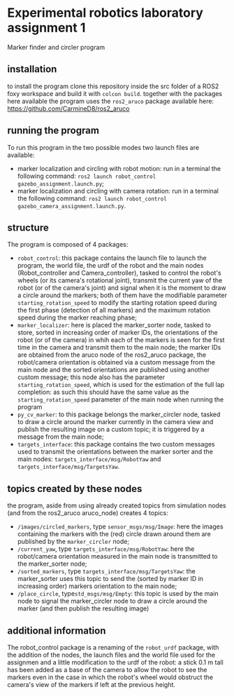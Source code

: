 # Experimental robotics laboratory assignment 1
Marker finder and circler program
## installation
to install the program clone this repository inside the src folder of a ROS2 foxy workspace and build it with `colcon build`.
together with the packages here available the program uses the `ros2_aruco` package available here: https://github.com/CarmineD8/ros2_aruco
## running the program
To run this program in the two possible modes two launch files are available:
- marker localization and circling with robot motion: run in a terminal the following command:
`ros2 launch robot_control gazebo_assignment.launch.py`;
- marker localization and circling with camera rotation: run in a terminal the following command:
`ros2 launch robot_control gazebo_camera_assignment.launch.py`.
## structure
The program is composed of 4 packages: 
- `robot_control`: this package contains the launch file to launch the program, the world file, the urdf of the robot and the main nodes (Robot_controller and Camera_controller), tasked to control the robot's wheels (or its camera's rotational joint), transmit the current yaw of the robot (or of the camera's joint) and signal when it is the moment to draw a circle around the markers; both of them have the modifiable parameter `starting_rotation_speed` to modify the starting rotation speed during the first phase (detection of all markers) and the maximum rotation speed during the marker reaching phase;
- `marker_localizer`: here is placed the marker_sorter node, tasked to store, sorted in increasing order of marker IDs, the orientations of the robot (or of the camera) in whih each of the markers is seen for the first time in the camera and transmit them to the main node; the marker IDs are obtained from the aruco node of the ros2_aruco package, the robot/camera orientation is obtained via a custom message from the main node and the sorted orientations are published using another custom message; this node also has the parameter `starting_rotation_speed`, which is used for the estimation of the full lap completion: as such this should have the same value as the `starting_rotation_speed` parameter of the main node when running the program
- `py_cv_marker`: to this package belongs the marker_circler node, tasked to draw a circle around the marker currently in the camera view and publish the resulting image on a custom topic; it is triggered by a message from the main node;
- `targets_interface`: this package contains the two custom messages used to transmit the orientations between the marker sorter and the main nodes: `targets_interface/msg/RobotYaw` and `targets_interface/msg/TargetsYaw`.
## topics created by these nodes
the program, aside from using already created topics from simulation nodes (and from the ros2_aruco aruco_node) creates 4 topics:
- `/images/circled_markers`, type `sensor_msgs/msg/Image`: here the images containing the markers with the (red) circle drawn around them are published by the `marker_circler` node;
- `/current_yaw`, type `targets_interface/msg/RobotYaw`: here the robot/camera orientation measured in the main node is transmitted to the marker_sorter node;
- `/sorted_markers`, type `targets_interface/msg/TargetsYaw`: the marker_sorter uses this topic to send the (sorted by marker ID in increasing order) markers orientation to the main node;
- `/place_circle`, type`std_msgs/msg/Empty`: this topic is used by the main node to signal the marker_circler node to draw a circle around the marker (and then publish the resulting image)
## additional information
The robot_control package is a renaming of the `robot_urdf` package, with the addition of the nodes, the launch files and the world file used for the assignmen and a little modification to the urdf of the robot: a stick 0.1 m tall has been added as a base of the camera to allow the robot to see the markers even in the case in which the robot's wheel would obstruct the camera's view of the markers if left at the previous height.